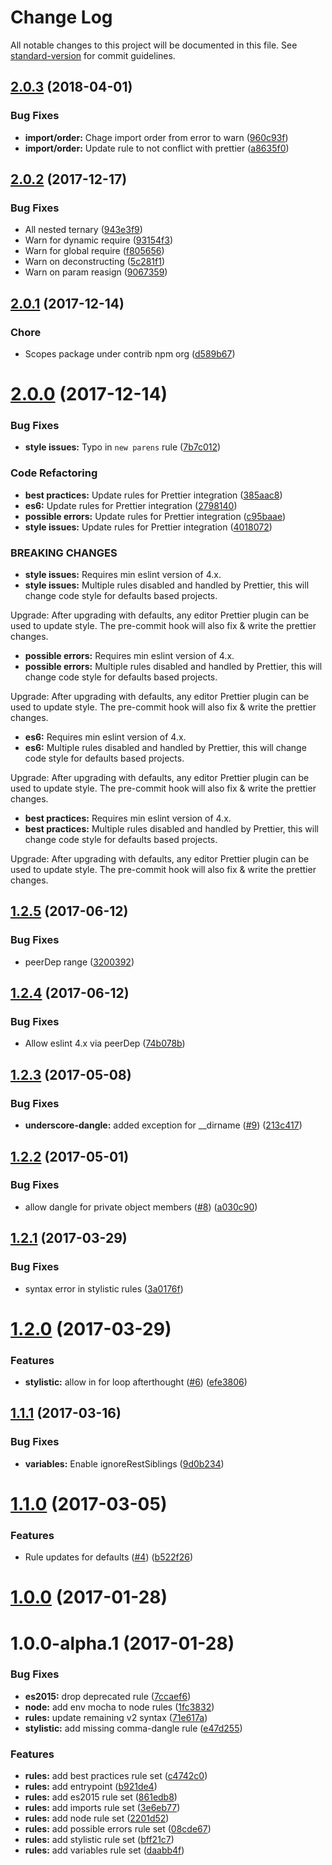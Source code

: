 # Change Log

All notable changes to this project will be documented in this file. See [standard-version](https://github.com/conventional-changelog/standard-version) for commit guidelines.

<a name="2.0.3"></a>
## [2.0.3](https://github.com/webpack-contrib/eslint-config-webpack/compare/v2.0.2...v2.0.3) (2018-04-01)


### Bug Fixes

* **import/order:** Chage import order from error to warn ([960c93f](https://github.com/webpack-contrib/eslint-config-webpack/commit/960c93f))
* **import/order:** Update rule to not conflict with prettier ([a8635f0](https://github.com/webpack-contrib/eslint-config-webpack/commit/a8635f0))



<a name="2.0.2"></a>
## [2.0.2](https://github.com/webpack-contrib/eslint-config-webpack/compare/v2.0.1...v2.0.2) (2017-12-17)


### Bug Fixes

* All nested ternary ([943e3f9](https://github.com/webpack-contrib/eslint-config-webpack/commit/943e3f9))
* Warn for dynamic require ([93154f3](https://github.com/webpack-contrib/eslint-config-webpack/commit/93154f3))
* Warn for global require ([f805656](https://github.com/webpack-contrib/eslint-config-webpack/commit/f805656))
* Warn on deconstructing ([5c281f1](https://github.com/webpack-contrib/eslint-config-webpack/commit/5c281f1))
* Warn on param reasign ([9067359](https://github.com/webpack-contrib/eslint-config-webpack/commit/9067359))



<a name="2.0.1"></a>
## [2.0.1](https://github.com/webpack-contrib/eslint-config-webpack/compare/v2.0.0...v2.0.1) (2017-12-14)


### Chore

* Scopes package under contrib npm org ([d589b67](https://github.com/webpack-contrib/eslint-config-webpack/commit/d589b67))



<a name="2.0.0"></a>
# [2.0.0](https://github.com/webpack-contrib/eslint-config-webpack/compare/v1.2.5...v2.0.0) (2017-12-14)


### Bug Fixes

* **style issues:** Typo in `new parens` rule ([7b7c012](https://github.com/webpack-contrib/eslint-config-webpack/commit/7b7c012))


### Code Refactoring

* **best practices:** Update rules for Prettier integration ([385aac8](https://github.com/webpack-contrib/eslint-config-webpack/commit/385aac8))
* **es6:** Update rules for Prettier integration ([2798140](https://github.com/webpack-contrib/eslint-config-webpack/commit/2798140))
* **possible errors:** Update rules for Prettier integration ([c95baae](https://github.com/webpack-contrib/eslint-config-webpack/commit/c95baae))
* **style issues:** Update rules for Prettier integration ([4018072](https://github.com/webpack-contrib/eslint-config-webpack/commit/4018072))


### BREAKING CHANGES

* **style issues:** Requires min eslint version of 4.x.
* **style issues:** Multiple rules disabled and handled by Prettier, this will change code style for defaults based projects.

Upgrade: After upgrading with defaults, any editor Prettier plugin can be used to update style. The pre-commit hook will also fix & write the prettier changes.
* **possible errors:** Requires min eslint version of 4.x.
* **possible errors:** Multiple rules disabled and handled by Prettier, this will change code style for defaults based projects.

Upgrade: After upgrading with defaults, any editor Prettier plugin can be used to update style. The pre-commit hook will also fix & write the prettier changes.
* **es6:** Requires min eslint version of 4.x.
* **es6:** Multiple rules disabled and handled by Prettier, this will change code style for defaults based projects.

Upgrade: After upgrading with defaults, any editor Prettier plugin can be used to update style. The pre-commit hook will also fix & write the prettier changes.
* **best practices:** Requires min eslint version of 4.x.
* **best practices:** Multiple rules disabled and handled by Prettier, this will change code style for defaults based projects.

Upgrade: After upgrading with defaults, any editor Prettier plugin can be used to update style. The pre-commit hook will also fix & write the prettier changes.



<a name="1.2.5"></a>
## [1.2.5](https://github.com/webpack-contrib/eslint-config-webpack/compare/v1.2.4...v1.2.5) (2017-06-12)


### Bug Fixes

* peerDep range ([3200392](https://github.com/webpack-contrib/eslint-config-webpack/commit/3200392))



<a name="1.2.4"></a>
## [1.2.4](https://github.com/webpack-contrib/eslint-config-webpack/compare/v1.2.3...v1.2.4) (2017-06-12)


### Bug Fixes

* Allow eslint 4.x via peerDep ([74b078b](https://github.com/webpack-contrib/eslint-config-webpack/commit/74b078b))



<a name="1.2.3"></a>
## [1.2.3](https://github.com/webpack-contrib/eslint-config-webpack/compare/v1.2.2...v1.2.3) (2017-05-08)


### Bug Fixes

* **underscore-dangle:** added exception for __dirname ([#9](https://github.com/webpack-contrib/eslint-config-webpack/issues/9)) ([213c417](https://github.com/webpack-contrib/eslint-config-webpack/commit/213c417))



<a name="1.2.2"></a>
## [1.2.2](https://github.com/webpack-contrib/eslint-config-webpack/compare/v1.2.1...v1.2.2) (2017-05-01)


### Bug Fixes

* allow dangle for private object members ([#8](https://github.com/webpack-contrib/eslint-config-webpack/issues/8)) ([a030c90](https://github.com/webpack-contrib/eslint-config-webpack/commit/a030c90))



<a name="1.2.1"></a>
## [1.2.1](https://github.com/webpack-contrib/eslint-config-webpack/compare/v1.2.0...v1.2.1) (2017-03-29)


### Bug Fixes

* syntax error in stylistic rules ([3a0176f](https://github.com/webpack-contrib/eslint-config-webpack/commit/3a0176f))



<a name="1.2.0"></a>
# [1.2.0](https://github.com/webpack-contrib/eslint-config-webpack/compare/v1.1.1...v1.2.0) (2017-03-29)


### Features

* **stylistic:** allow in for loop afterthought ([#6](https://github.com/webpack-contrib/eslint-config-webpack/issues/6)) ([efe3806](https://github.com/webpack-contrib/eslint-config-webpack/commit/efe3806))



<a name="1.1.1"></a>
## [1.1.1](https://github.com/webpack-contrib/eslint-config-webpack/compare/v1.1.0...v1.1.1) (2017-03-16)


### Bug Fixes

* **variables:** Enable ignoreRestSiblings ([9d0b234](https://github.com/webpack-contrib/eslint-config-webpack/commit/9d0b234))



<a name="1.1.0"></a>
# [1.1.0](https://github.com/webpack-contrib/eslint-config-webpack/compare/v1.0.0...v1.1.0) (2017-03-05)


### Features

* Rule updates for defaults ([#4](https://github.com/webpack-contrib/eslint-config-webpack/issues/4)) ([b522f26](https://github.com/webpack-contrib/eslint-config-webpack/commit/b522f26))



<a name="1.0.0"></a>
# [1.0.0](https://github.com/webpack-contrib/eslint-config-webpack/compare/v1.0.0-alpha.1...v1.0.0) (2017-01-28)



<a name="1.0.0-alpha.1"></a>
# 1.0.0-alpha.1 (2017-01-28)


### Bug Fixes

* **es2015:** drop deprecated rule ([7ccaef6](https://github.com/webpack-contrib/eslint-config-webpack/commit/7ccaef6))
* **node:** add env mocha to node rules ([1fc3832](https://github.com/webpack-contrib/eslint-config-webpack/commit/1fc3832))
* **rules:** update remaining v2 syntax ([71e617a](https://github.com/webpack-contrib/eslint-config-webpack/commit/71e617a))
* **stylistic:** add missing comma-dangle rule ([e47d255](https://github.com/webpack-contrib/eslint-config-webpack/commit/e47d255))


### Features

* **rules:** add best practices rule set ([c4742c0](https://github.com/webpack-contrib/eslint-config-webpack/commit/c4742c0))
* **rules:** add entrypoint ([b921de4](https://github.com/webpack-contrib/eslint-config-webpack/commit/b921de4))
* **rules:** add es2015 rule set ([861edb8](https://github.com/webpack-contrib/eslint-config-webpack/commit/861edb8))
* **rules:** add imports rule set ([3e6eb77](https://github.com/webpack-contrib/eslint-config-webpack/commit/3e6eb77))
* **rules:** add node rule set ([2201d52](https://github.com/webpack-contrib/eslint-config-webpack/commit/2201d52))
* **rules:** add possible errors rule set ([08cde67](https://github.com/webpack-contrib/eslint-config-webpack/commit/08cde67))
* **rules:** add stylistic rule set ([bff21c7](https://github.com/webpack-contrib/eslint-config-webpack/commit/bff21c7))
* **rules:** add variables rule set ([daabb4f](https://github.com/webpack-contrib/eslint-config-webpack/commit/daabb4f))
